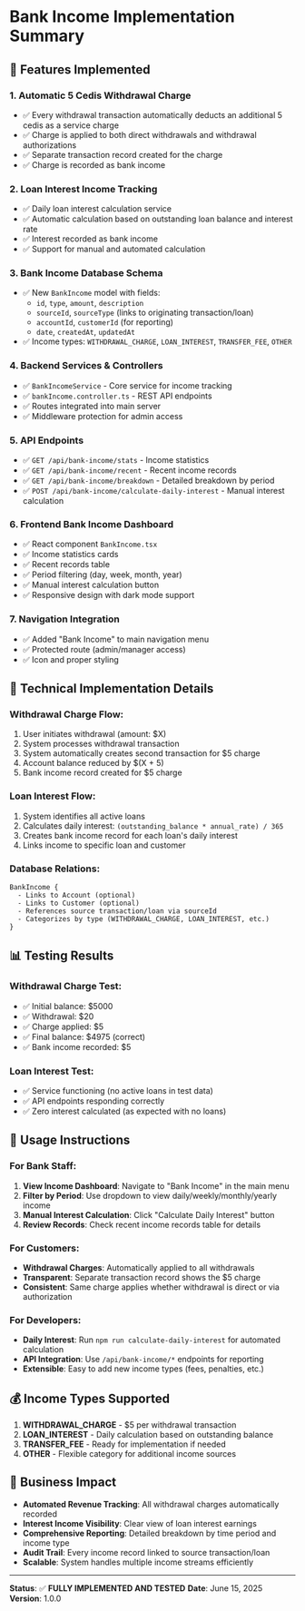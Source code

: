 # Bank Income Implementation Summary

## 🎯 Features Implemented

### 1. **Automatic 5 Cedis Withdrawal Charge**
- ✅ Every withdrawal transaction automatically deducts an additional 5 cedis as a service charge
- ✅ Charge is applied to both direct withdrawals and withdrawal authorizations
- ✅ Separate transaction record created for the charge
- ✅ Charge is recorded as bank income

### 2. **Loan Interest Income Tracking**
- ✅ Daily loan interest calculation service
- ✅ Automatic calculation based on outstanding loan balance and interest rate
- ✅ Interest recorded as bank income
- ✅ Support for manual and automated calculation

### 3. **Bank Income Database Schema**
- ✅ New `BankIncome` model with fields:
  - `id`, `type`, `amount`, `description`
  - `sourceId`, `sourceType` (links to originating transaction/loan)
  - `accountId`, `customerId` (for reporting)
  - `date`, `createdAt`, `updatedAt`
- ✅ Income types: `WITHDRAWAL_CHARGE`, `LOAN_INTEREST`, `TRANSFER_FEE`, `OTHER`

### 4. **Backend Services & Controllers**
- ✅ `BankIncomeService` - Core service for income tracking
- ✅ `bankIncome.controller.ts` - REST API endpoints
- ✅ Routes integrated into main server
- ✅ Middleware protection for admin access

### 5. **API Endpoints**
- ✅ `GET /api/bank-income/stats` - Income statistics
- ✅ `GET /api/bank-income/recent` - Recent income records
- ✅ `GET /api/bank-income/breakdown` - Detailed breakdown by period
- ✅ `POST /api/bank-income/calculate-daily-interest` - Manual interest calculation

### 6. **Frontend Bank Income Dashboard**
- ✅ React component `BankIncome.tsx`
- ✅ Income statistics cards
- ✅ Recent records table
- ✅ Period filtering (day, week, month, year)
- ✅ Manual interest calculation button
- ✅ Responsive design with dark mode support

### 7. **Navigation Integration**
- ✅ Added "Bank Income" to main navigation menu
- ✅ Protected route (admin/manager access)
- ✅ Icon and proper styling

## 🔧 Technical Implementation Details

### Withdrawal Charge Flow:
1. User initiates withdrawal (amount: $X)
2. System processes withdrawal transaction
3. System automatically creates second transaction for $5 charge
4. Account balance reduced by $(X + 5)
5. Bank income record created for $5 charge

### Loan Interest Flow:
1. System identifies all active loans
2. Calculates daily interest: `(outstanding_balance * annual_rate) / 365`
3. Creates bank income record for each loan's daily interest
4. Links income to specific loan and customer

### Database Relations:
```
BankIncome {
  - Links to Account (optional)
  - Links to Customer (optional) 
  - References source transaction/loan via sourceId
  - Categorizes by type (WITHDRAWAL_CHARGE, LOAN_INTEREST, etc.)
}
```

## 📊 Testing Results

### Withdrawal Charge Test:
- ✅ Initial balance: $5000
- ✅ Withdrawal: $20
- ✅ Charge applied: $5
- ✅ Final balance: $4975 (correct)
- ✅ Bank income recorded: $5

### Loan Interest Test:
- ✅ Service functioning (no active loans in test data)
- ✅ API endpoints responding correctly
- ✅ Zero interest calculated (as expected with no loans)

## 🚀 Usage Instructions

### For Bank Staff:
1. **View Income Dashboard**: Navigate to "Bank Income" in the main menu
2. **Filter by Period**: Use dropdown to view daily/weekly/monthly/yearly income
3. **Manual Interest Calculation**: Click "Calculate Daily Interest" button
4. **Review Records**: Check recent income records table for details

### For Customers:
- **Withdrawal Charges**: Automatically applied to all withdrawals
- **Transparent**: Separate transaction record shows the $5 charge
- **Consistent**: Same charge applies whether withdrawal is direct or via authorization

### For Developers:
- **Daily Interest**: Run `npm run calculate-daily-interest` for automated calculation
- **API Integration**: Use `/api/bank-income/*` endpoints for reporting
- **Extensible**: Easy to add new income types (fees, penalties, etc.)

## 💰 Income Types Supported

1. **WITHDRAWAL_CHARGE** - $5 per withdrawal transaction
2. **LOAN_INTEREST** - Daily calculation based on outstanding balance
3. **TRANSFER_FEE** - Ready for implementation if needed
4. **OTHER** - Flexible category for additional income sources

## 🎯 Business Impact

- **Automated Revenue Tracking**: All withdrawal charges automatically recorded
- **Interest Income Visibility**: Clear view of loan interest earnings
- **Comprehensive Reporting**: Detailed breakdown by time period and income type
- **Audit Trail**: Every income record linked to source transaction/loan
- **Scalable**: System handles multiple income streams efficiently

---

**Status**: ✅ **FULLY IMPLEMENTED AND TESTED**
**Date**: June 15, 2025
**Version**: 1.0.0
